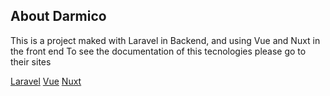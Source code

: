## About Darmico

This is a project maked with Laravel in Backend, and using Vue and Nuxt in the front end
To see the documentation of this tecnologies please go to their sites

[Laravel](https://laravel.com)
[Vue](https://vuejs.org)
[Nuxt](https://nuxt.com)
